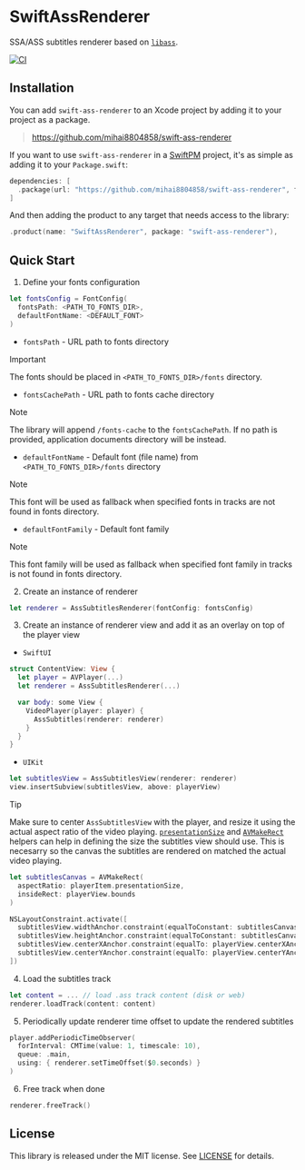 
# SwiftAssRenderer

SSA/ASS subtitles renderer based on [`libass`](https://github.com/libass/libass).

[![CI](https://github.com/mihai8804858/swift-ass-renderer/actions/workflows/ci.yml/badge.svg)](https://github.com/mihai8804858/swift-ass-renderer/actions/workflows/ci.yml)


## Installation

You can add `swift-ass-renderer` to an Xcode project by adding it to your project as a package.

> https://github.com/mihai8804858/swift-ass-renderer

If you want to use `swift-ass-renderer` in a [SwiftPM](https://swift.org/package-manager/) project, it's as
simple as adding it to your `Package.swift`:

``` swift
dependencies: [
  .package(url: "https://github.com/mihai8804858/swift-ass-renderer", from: "1.0.0")
]
```

And then adding the product to any target that needs access to the library:

```swift
.product(name: "SwiftAssRenderer", package: "swift-ass-renderer"),
```

## Quick Start

1. Define your fonts configuration

```swift
let fontsConfig = FontConfig(
  fontsPath: <PATH_TO_FONTS_DIR>, 
  defaultFontName: <DEFAULT_FONT>
)
```

* `fontsPath` - URL path to fonts directory

> [!IMPORTANT]
> The fonts should be placed in `<PATH_TO_FONTS_DIR>/fonts` directory.

* `fontsCachePath` - URL path to fonts cache directory

> [!NOTE]
> The library will append `/fonts-cache` to the `fontsCachePath`.
> If no path is provided, application documents directory will be instead.

* `defaultFontName` - Default font (file name) from `<PATH_TO_FONTS_DIR>/fonts` directory

> [!NOTE]
> This font will be used as fallback when specified fonts in tracks are not found in fonts directory.

* `defaultFontFamily` - Default font family

> [!NOTE]
> This font family will be used as fallback when specified font family in tracks is not found in fonts directory.

2. Create an instance of renderer

```swift
let renderer = AssSubtitlesRenderer(fontConfig: fontsConfig)
```

3. Create an instance of renderer view and add it as an overlay on top of the player view

* `SwiftUI`
```swift
struct ContentView: View {
  let player = AVPlayer(...)
  let renderer = AssSubtitlesRenderer(...)

  var body: some View {
    VideoPlayer(player: player) {
      AssSubtitles(renderer: renderer)
    }
  }
}
```
* `UIKit`

```swift
let subtitlesView = AssSubtitlesView(renderer: renderer)
view.insertSubview(subtitlesView, above: playerView)
```
> [!TIP]
> Make sure to center `AssSubtitlesView` with the player, and resize it using the actual aspect ratio of the video playing.
> [`presentationSize`](https://developer.apple.com/documentation/avfoundation/avplayeritem/1388962-presentationsize) and [`AVMakeRect`](https://developer.apple.com/documentation/avfoundation/1390116-avmakerect) helpers can help in defining the size the subtitles view should use. This is necesarry so the canvas the subtitles are rendered on matched the actual video playing.

```swift
let subtitlesCanvas = AVMakeRect(
  aspectRatio: playerItem.presentationSize,
  insideRect: playerView.bounds
)

NSLayoutConstraint.activate([
  subtitlesView.widthAnchor.constraint(equalToConstant: subtitlesCanvas.width),
  subtitlesView.heightAnchor.constraint(equalToConstant: subtitlesCanvas.height),
  subtitlesView.centerXAnchor.constraint(equalTo: playerView.centerXAnchor),
  subtitlesView.centerYAnchor.constraint(equalTo: playerView.centerYAnchor)
])
```

4. Load the subtitles track

```swift
let content = ... // load .ass track content (disk or web)
renderer.loadTrack(content: content)
```

5. Periodically update renderer time offset to update the rendered subtitles

```swift
player.addPeriodicTimeObserver(
  forInterval: CMTime(value: 1, timescale: 10),
  queue: .main,
  using: { renderer.setTimeOffset($0.seconds) }
)
```

6. Free track when done

```swift
renderer.freeTrack()
```

## License

This library is released under the MIT license. See [LICENSE](LICENSE) for details.
